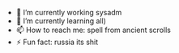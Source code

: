 - 🔭 I’m currently working sysadm
- 🌱 I’m currently learning all)
- 📫 How to reach me: spell from ancient scrolls
- ⚡ Fun fact: russia its shit
